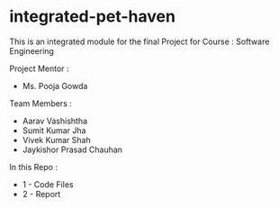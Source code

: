 # integrated-pet-haven
This is an integrated module for the final Project for Course : Software Engineering


Project Mentor :  
- Ms. Pooja Gowda


Team Members :
- Aarav Vashishtha
- Sumit Kumar Jha
- Vivek Kumar Shah
- Jaykishor Prasad Chauhan


In this Repo :

- 1 - Code Files
- 2 - Report


